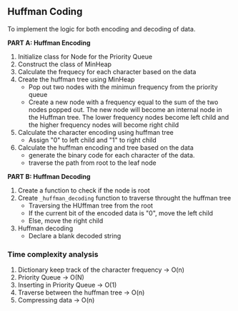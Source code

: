 ## Huffman Coding

To implement the logic for both encoding and decoding of data.

**PART A: Huffman Encoding**
1. Initialize class for Node for the Priority Queue 
2. Construct the class of MinHeap
3. Calculate the frequecy for each character based on the data
4. Create the huffman tree using MinHeap
    * Pop out two nodes with the minimun frequency from the priority queue
    * Create a new node with a frequency equal to the sum of the two nodes popped out. The new node will become an internal node in the Huffman tree. The lower frequency nodes become left child and the higher frequency nodes will become right child
5. Calculate the character encoding using huffman tree
    * Assign "0" to left child and "1" to right child
6. Calculate the huffman encoding and tree based on the data
    * generate the binary code for each character of the data.
    * traverse the path from root to the leaf node
    
**PART B: Huffman Decoding**
1. Create a function to check if the node is root
2. Create `_huffman_decoding` function to traverse throught the huffman tree
    * Traversing the HUffman tree from the root 
    * If the current bit of the encoded data is "0", move the left child
    * Else, move the right child
3. Huffman decoding
    * Declare a blank decoded string
    
### Time complexity analysis
1. Dictionary keep track of the character frequency -> O(n)
2. Priority Queue -> O(N)
3. Inserting in Priority Queue -> O(1)
4. Traverse between the huffman tree -> O(n)
5. Compressing data -> O(n)


```python

```

